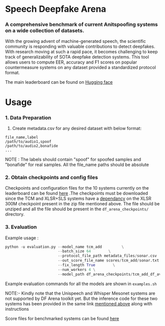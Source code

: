 # Speech Deepfake Arena

### A comprehensive benchmark of current Anitspoofing systems on a wide collection of datasets. 

With the growing advent of machine-generated speech, the scientific community is responding with valuable contributions to detect deepfakes. With research moving at such a rapid pace, it becomes challenging to keep track of generalizability of SOTA deepfake detection systems. This tool allows users to compute EER, accuracy and F1 scores on popular countermeasure systems on any dataset provided a standardized protocol format.

The main leaderboard can be found on [Hugging face](https://huggingface.co/spaces/Speech-Arena-2025/Speech-DF-Arena)


# Usage 							
### 1. Data Preparation 

1. Create metadata.csv for any desired dataset with below format:
```
file_name,label
/path/to/audio1,spoof
/path/to/audio2,bonafide
...

```
NOTE : The labels should contain "spoof" for spoofed samples and "bonafide" for real samples.
       All the file_name paths should be absolute 

### 2. Obtain checkpoints and config files

Checkpoints and configuration files for the 10 systems currently on the leaderboard can be found [here](https://drive.google.com/file/d/1iajJbXtrTDgyvxQYBA44V9_-nd9RaMzj/view?usp=sharing) .The checkpoints must be downloaded since the TCM and XLSR+SLS systems have a [dependancy](https://github.com/Speech-Arena/speech_df_arena/blob/0fdeed13d964356339ab095beed2b552930cd3b4/Models/tcm_add.py#L292) on the XLSR 300M checkpoint present in the zip file mentioned above. The file should be unziped and all the file should be present in the `df_arena_checkpoints/` directory. 
### 3. Evaluation



Example usage : 
```py
python -u evaluation.py --model_name tcm_add         \
                        --batch_size 64        \
                        --protocol_file_path metadata_files/sonar.csv          \
                        --out_score_file_name scores/tcm_add/sonar.txt        \
                        --fix_length True        \
                        --num_workers 4 \
                        --model_path df_arena_checkpoints/tcm_add_df_avg_5_best.pth>scores/logs/tcm_add/sonar.txt 
```
Example evaluation commands for all the models are shown in `examples.sh`

NOTE:- Kindly note that the Unispeech and Whisper Mesonet systems are not supported by DF Arena toolkit yet. But the inference code for these two systems has been provided in the same link [mentioned above]([here](https://drive.google.com/file/d/1iajJbXtrTDgyvxQYBA44V9_-nd9RaMzj/view?usp=sharing)) along with instructions


Score files for benchmarked systems can be found [here](https://drive.google.com/file/d/1pI-tvCZt4U__gGGLsCQMdZqLv_QBe4NW/view?usp=sharing)